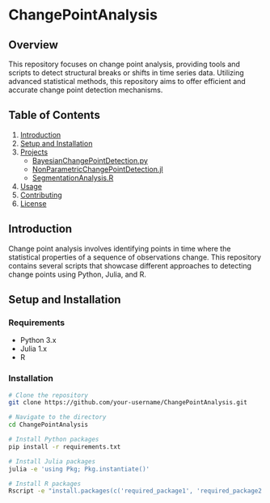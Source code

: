 # ChangePointAnalysis

## Overview
This repository focuses on change point analysis, providing tools and scripts to detect structural breaks or shifts in time series data. Utilizing advanced statistical methods, this repository aims to offer efficient and accurate change point detection mechanisms.

## Table of Contents
1. [Introduction](#introduction)
2. [Setup and Installation](#setup-and-installation)
3. [Projects](#projects)
   - [BayesianChangePointDetection.py](#bayesianchangepointdetectionpy)
   - [NonParametricChangePointDetection.jl](#nonparametricchangepointdetectionjl)
   - [SegmentationAnalysis.R](#segmentationanalysisr)
4. [Usage](#usage)
5. [Contributing](#contributing)
6. [License](#license)

## Introduction
Change point analysis involves identifying points in time where the statistical properties of a sequence of observations change. This repository contains several scripts that showcase different approaches to detecting change points using Python, Julia, and R.

## Setup and Installation

### Requirements
- Python 3.x
- Julia 1.x
- R

### Installation
```sh
# Clone the repository
git clone https://github.com/your-username/ChangePointAnalysis.git

# Navigate to the directory
cd ChangePointAnalysis

# Install Python packages
pip install -r requirements.txt

# Install Julia packages
julia -e 'using Pkg; Pkg.instantiate()'

# Install R packages
Rscript -e "install.packages(c('required_package1', 'required_package2'))"